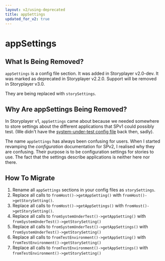 ```yaml
---
layout: v2/using-deprecated
title: appSettings
updated_for_v2: true
---
```

# appSettings

## What Is Being Removed?

`appSettings` is a config file section. It was added in Storyplayer v2.0-dev. It was marked as deprecated in Storyplayer v2.2.0. Support will be removed in Storyplayer v3.0.

They are being replaced with `storySettings`.

## Why Are appSettings Being Removed?

In Storyplayer v1, `appSettings` came about because we needed somewhere to store settings about the different applications that SPv1 could possibly test. (We didn't have the [system-under-test config file](../configuration/system-under-test-config.html) back then, sadly).

The name `appSettings` has always been confusing for users. When I started revamping the _configuration_ documentation for SPv2, I realised why they are confusing. Their purpose is to be configuration settings for stories to use. The fact that the settings describe applications is neither here nor there.

## How To Migrate

1. Rename all `appSettings` sections in your config files as `storySettings`.
1. Replace all calls to `fromHost()->getAppSetting()` with `fromHost()->getStorySetting()`.
1. Replace all calls to `fromHost()->getAppSettings()` with `fromHost()->getStorySetting()`.
1. Replace all calls to `fromSystemUnderTest()->getAppSetting()` with `fromSystemUnderTest()->getStorySetting()`
1. Replace all calls to `fromSystemUnderTest()->getAppSettings()` with `fromSystemUnderTest()->getStorySetting()`
1. Replace all calls to `fromTestEnvironment()->getAppSetting()` with `fromTestEnvironment()->getStorySetting()`
1. Replace all calls to `fromTestEnvironment()->getAppSettings()` with `fromTestEnvironment()->getStorySetting()`